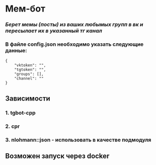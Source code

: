 # Мем-бот
### ***Берет мемы (посты) из ваших любымых групп в вк и пересылает их в указанный тг канал***
### В файле config.json необходимо указать следующие данные:
```
{
    "vktoken": "",
    "tgtoken": "",
    "groups": [],
    "channel": ""
}
```

## Зависимости
### 1. tgbot-cpp
### 2. cpr 
### 3. nlohmann::json - использовать в качестве подмодуля 

## Возможен запуск через docker 
